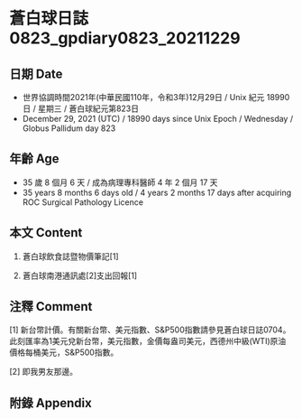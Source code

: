 [_metadata_:encoding]: - "utf-8"
[_metadata_:language]: - "zh-Hant-TW"
[_metadata_:fileformat]: - "markdown"
[_metadata_:MIME_type]: - "text/plain"
[_metadata_:markdown_version]: - "commonmark version 0.30"
[_metadata_:markdown_spec]: - "https://spec.commonmark.org/0.30/"

# 蒼白球日誌0823_gpdiary0823_20211229 #

## 日期 Date ##

* 世界協調時間2021年(中華民國110年，令和3年)12月29日 / Unix 紀元 18990 日 / 星期三 / 蒼白球紀元第823日
* December 29, 2021 (UTC) / 18990 days since Unix Epoch / Wednesday / Globus Pallidum day 823

## 年齡 Age ##

* 35 歲 8 個月 6 天 / 成為病理專科醫師 4 年 2 個月 17 天
* 35 years 8 months 6 days old / 4 years 2 months 17 days after acquiring ROC Surgical Pathology Licence

## 本文 Content ##

1. 蒼白球飲食誌暨物價筆記[1]

    
2. 蒼白球南港通訊處[2]支出回報[1]

    

## 注釋 Comment ##

[1] 新台幣計價。有關新台幣、美元指數、S&P500指數請參見蒼白球日誌0704。此刻匯率為1美元兌新台幣，美元指數，金價每盎司美元，西德州中級(WTI)原油價格每桶美元，S&P500指數。


[2] 即我男友那邊。



## 附錄 Appendix ##

